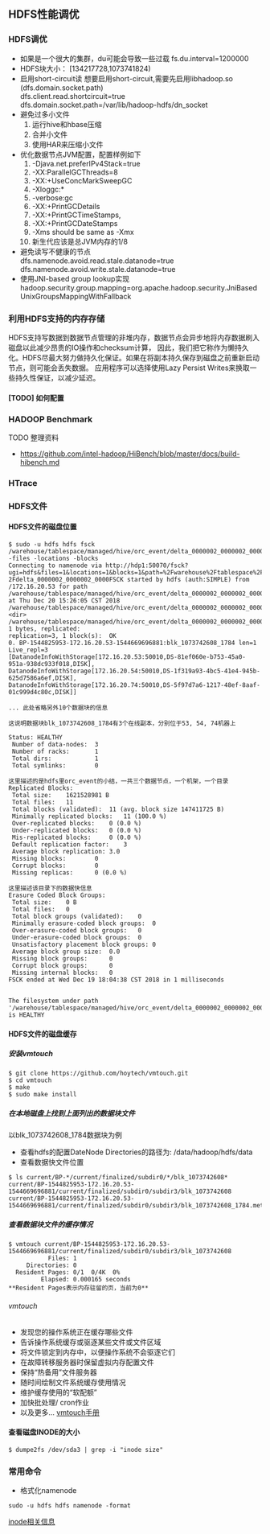 ## HDFS性能调优
### HDFS调优
+ 如果是一个很大的集群，du可能会导致一些过载
fs.du.interval=1200000
+ HDFS块大小： [134217728,1073741824)
+ 启用short-circuit读
想要启用short-circuit,需要先启用libhadoop.so (dfs.domain.socket.path)</br>
dfs.client.read.shortcircuit=true</br>
dfs.domain.socket.path=/var/lib/hadoop-hdfs/dn_socket
+ 避免过多小文件
  1) 运行hive和hbase压缩
  2) 合并小文件
  3) 使用HAR来压缩小文件  
+ 优化数据节点JVM配置，配置样例如下
  1) -Djava.net.preferIPv4Stack=true
  2) -XX:ParallelGCThreads=8
  3) -XX:+UseConcMarkSweepGC
  4) -Xloggc:*
  5) -verbose:gc
  6) -XX:+PrintGCDetails
  7) -XX:+PrintGCTimeStamps,
  8) -XX:+PrintGCDateStamps
  9) -Xms should be same as -Xmx
  10) 新生代应该是总JVM内存的1/8  
+ 避免读写不健康的节点 </br>
dfs.namenode.avoid.read.stale.datanode=true </br>
dfs.namenode.avoid.write.stale.datanode=true </br>
+ 使用JNI-based group lookup实现
hadoop.security.group.mapping=org.apache.hadoop.security.JniBasedUnixGroupsMappingWithFallback

### 利用HDFS支持的内存存储
HDFS支持写数据到数据节点管理的非堆内存，数据节点会异步地将内存数据刷入磁盘以此减少昂贵的IO操作和checksum计算，
因此，我们把它称作为懒持久化。HDFS尽最大努力做持久化保证。如果在将副本持久保存到磁盘之前重新启动节点，则可能会丢失数据。
应用程序可以选择使用Lazy Persist Writes来换取一些持久性保证，以减少延迟。

#### [TODO] 如何配置


### HADOOP Benchmark
TODO 整理资料
+ https://github.com/intel-hadoop/HiBench/blob/master/docs/build-hibench.md

### HTrace

### HDFS文件
#### HDFS文件的磁盘位置
``` shell
$ sudo -u hdfs hdfs fsck /warehouse/tablespace/managed/hive/orc_event/delta_0000002_0000002_0000 -files -locations -blocks
Connecting to namenode via http://hdp1:50070/fsck?
ugi=hdfs&files=1&locations=1&blocks=1&path=%2Fwarehouse%2Ftablespace%2Fmanaged%2Fhive%2Forc_event%
2Fdelta_0000002_0000002_0000FSCK started by hdfs (auth:SIMPLE) from /172.16.20.53 for path 
/warehouse/tablespace/managed/hive/orc_event/delta_0000002_0000002_0000 at Thu Dec 20 15:26:05 CST 2018
/warehouse/tablespace/managed/hive/orc_event/delta_0000002_0000002_0000 <dir>
/warehouse/tablespace/managed/hive/orc_event/delta_0000002_0000002_0000/_orc_acid_version 1 bytes, replicated: 
replication=3, 1 block(s):  OK
0. BP-1544825953-172.16.20.53-1544669696881:blk_1073742608_1784 len=1 Live_repl=3  
[DatanodeInfoWithStorage[172.16.20.53:50010,DS-81ef060e-b753-45a0-951a-938dc933f018,DISK], 
DatanodeInfoWithStorage[172.16.20.54:50010,DS-1f319a93-4bc5-41e4-945b-625d7586a6ef,DISK], 
DatanodeInfoWithStorage[172.16.20.74:50010,DS-5f97d7a6-1217-48ef-8aaf-01c999d4c80c,DISK]]

... 此处省略另外10个数据块的信息

这说明数据块blk_1073742608_1784有3个在线副本，分别位于53, 54, 74机器上

Status: HEALTHY
 Number of data-nodes:	3
 Number of racks:		1
 Total dirs:			1
 Total symlinks:		0

这里描述的是hdfs里orc_event的小结，一共三个数据节点，一个机架，一个目录
Replicated Blocks:
 Total size:	1621528981 B
 Total files:	11
 Total blocks (validated):	11 (avg. block size 147411725 B)
 Minimally replicated blocks:	11 (100.0 %)
 Over-replicated blocks:	0 (0.0 %)
 Under-replicated blocks:	0 (0.0 %)
 Mis-replicated blocks:		0 (0.0 %)
 Default replication factor:	3
 Average block replication:	3.0
 Missing blocks:		0
 Corrupt blocks:		0
 Missing replicas:		0 (0.0 %)
 
这里描述该目录下的数据快信息
Erasure Coded Block Groups:
 Total size:	0 B
 Total files:	0
 Total block groups (validated):	0
 Minimally erasure-coded block groups:	0
 Over-erasure-coded block groups:	0
 Under-erasure-coded block groups:	0
 Unsatisfactory placement block groups:	0
 Average block group size:	0.0
 Missing block groups:		0
 Corrupt block groups:		0
 Missing internal blocks:	0
FSCK ended at Wed Dec 19 18:04:38 CST 2018 in 1 milliseconds


The filesystem under path '/warehouse/tablespace/managed/hive/orc_event/delta_0000002_0000002_0000' is HEALTHY
```
#### HDFS文件的磁盘缓存
##### 安装vmtouch
```shell
$ git clone https://github.com/hoytech/vmtouch.git
$ cd vmtouch
$ make
$ sudo make install
```
##### 在本地磁盘上找到上面列出的数据块文件
以blk_1073742608_1784数据块为例
+ 查看hdfs的配置DateNode Directories的路径为: /data/hadoop/hdfs/data
+ 查看数据快文件位置
```shell
$ ls current/BP-*/current/finalized/subdir0/*/blk_1073742608*
current/BP-1544825953-172.16.20.53-1544669696881/current/finalized/subdir0/subdir3/blk_1073742608
current/BP-1544825953-172.16.20.53-1544669696881/current/finalized/subdir0/subdir3/blk_1073742608_1784.meta
```
##### 查看数据块文件的缓存情况
```shell
$ vmtouch current/BP-1544825953-172.16.20.53-1544669696881/current/finalized/subdir0/subdir3/blk_1073742608
           Files: 1
     Directories: 0
  Resident Pages: 0/1  0/4K  0%
         Elapsed: 0.000165 seconds
**Resident Pages表示内存驻留的页，当前为0**
```
###### vmtouch
+ 发现您的操作系统正在缓存哪些文件
+ 告诉操作系统缓存或驱逐某些文件或文件区域
+ 将文件锁定到内存中，以便操作系统不会驱逐它们
+ 在故障转移服务器时保留虚拟内存配置文件
+ 保持“热备用”文件服务器
+ 随时间绘制文件系统缓存使用情况
+ 维护缓存使用的“软配额”
+ 加快批处理/ cron作业
+ 以及更多...
[vmtouch手册](https://github.com/hoytech/vmtouch/blob/master/vmtouch.pod)

#### 查看磁盘INODE的大小
``` shell
$ dumpe2fs /dev/sda3 | grep -i "inode size"
```

### 常用命令
+ 格式化namenode
```shell
sudo -u hdfs hdfs namenode -format
```

[inode相关信息](https://www.ibm.com/developerworks/cn/aix/library/au-speakingunix14/)

